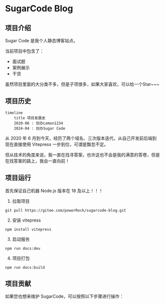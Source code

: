 # SugarCode Blog

## 项目介绍

Sugar Code 是我个人静态博客站点。

当前项目中包含了：
* 面试题
* 案例展示
* 干货

虽然项目里面的大分类不多，但是子项很多，如果大家喜欢，可以给一个Star~~~

## 项目历史

```mermaid
timeline
    title 项目发展史
    2020-06 : 创办Lemon1234
    2024-04 : 创办Sugar Code
```

从 2020 年 6 月到今天，经历了两个域名、三次版本迭代，从自己开发前后端到现在直接使用 Vitepress 一步到位，可谓是飘忽不定。

但从技术的角度来说，我一直在找寻答案，也许这也不会是我的满意的答卷，但是在找答案的路上，我会一直向前！

## 项目运行

首先保证自己机器 Node.js 版本在 18 及以上！！！

1. 拉取项目

```
git pull https://gitee.com/powerRock/sugarcode-blog.git
```

2. 安装 vitepress

```
npm install vitepress
```

3. 启动服务

```
npm run docs:dev
```

4. 项目打包

```
npm run docs:build
```

## 项目贡献

如果您也想来维护 SugarCode，可以按照以下步骤进行操作：
